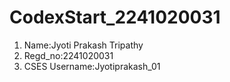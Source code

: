 # CodexStart_2241020031
1. Name:Jyoti Prakash Tripathy
2. Regd_no:2241020031
3. CSES Username:Jyotiprakash_01
